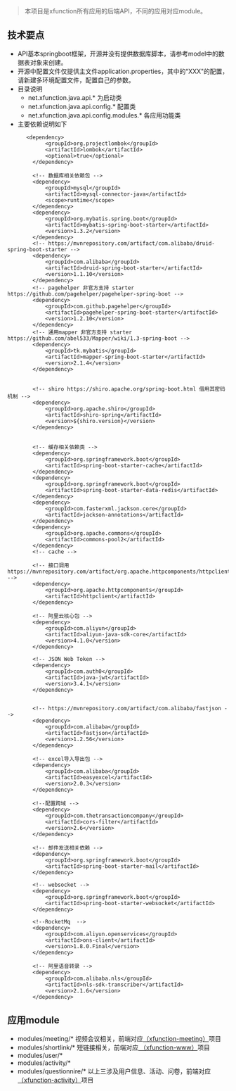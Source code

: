 
> 本项目是xfunction所有应用的后端API，不同的应用对应module。

## 技术要点
* API基本springboot框架，开源并没有提供数据库脚本，请参考model中的数据表对象来创建。
* 开源中配置文件仅提供主文件application.properties，其中的“XXX"的配置，请新建多环境配置文件，配置自己的参数。
* 目录说明
  * net.xfunction.java.api.* 为启动类
  * net.xfunction.java.api.config.* 配置类
  * net.xfunction.java.api.config.modules.* 各应用功能类
* 主要依赖说明如下
  
```
      <dependency>
			<groupId>org.projectlombok</groupId>
			<artifactId>lombok</artifactId>
			<optional>true</optional>
		</dependency>
		
		<!-- 数据库相关依赖包 -->
		<dependency>
			<groupId>mysql</groupId>
			<artifactId>mysql-connector-java</artifactId>
			<scope>runtime</scope>
		</dependency>
		<dependency>
			<groupId>org.mybatis.spring.boot</groupId>
			<artifactId>mybatis-spring-boot-starter</artifactId>
			<version>1.3.2</version>
		</dependency>
		<!-- https://mvnrepository.com/artifact/com.alibaba/druid-spring-boot-starter -->
		<dependency>
			<groupId>com.alibaba</groupId>
			<artifactId>druid-spring-boot-starter</artifactId>
			<version>1.1.10</version>
		</dependency>
		<!-- pagehelper 非官方支持 starter https://github.com/pagehelper/pagehelper-spring-boot -->
		<dependency>
			<groupId>com.github.pagehelper</groupId>
			<artifactId>pagehelper-spring-boot-starter</artifactId>
			<version>1.2.10</version>
		</dependency>
		<!-- 通用mapper 非官方支持 starter https://github.com/abel533/Mapper/wiki/1.3-spring-boot -->
		<dependency>
			<groupId>tk.mybatis</groupId>
			<artifactId>mapper-spring-boot-starter</artifactId>
			<version>2.1.4</version>
		</dependency>


		<!-- shiro https://shiro.apache.org/spring-boot.html 借用其密码机制 -->
		<dependency>
			<groupId>org.apache.shiro</groupId>
			<artifactId>shiro-spring</artifactId>
			<version>${shiro.version}</version>
		</dependency>


		<!-- 缓存相关依赖类 -->
		<dependency>
			<groupId>org.springframework.boot</groupId>
			<artifactId>spring-boot-starter-cache</artifactId>
		</dependency>
		<dependency>
			<groupId>org.springframework.boot</groupId>
			<artifactId>spring-boot-starter-data-redis</artifactId>
		</dependency>
		<dependency>
			<groupId>com.fasterxml.jackson.core</groupId>
			<artifactId>jackson-annotations</artifactId>
		</dependency>
		<dependency>
			<groupId>org.apache.commons</groupId>
			<artifactId>commons-pool2</artifactId>
		</dependency>
		<!-- cache -->

		<!-- 接口调用 https://mvnrepository.com/artifact/org.apache.httpcomponents/httpclient -->
		<dependency>
			<groupId>org.apache.httpcomponents</groupId>
			<artifactId>httpclient</artifactId>
		</dependency>

		<!-- 阿里云核心包 -->
		<dependency>
			<groupId>com.aliyun</groupId>
			<artifactId>aliyun-java-sdk-core</artifactId>
			<version>4.1.0</version>
		</dependency>

		<!-- JSON Web Token -->
		<dependency>
			<groupId>com.auth0</groupId>
			<artifactId>java-jwt</artifactId>
			<version>3.4.1</version>
		</dependency>


		<!-- https://mvnrepository.com/artifact/com.alibaba/fastjson -->
		<dependency>
			<groupId>com.alibaba</groupId>
			<artifactId>fastjson</artifactId>
			<version>1.2.56</version>
		</dependency>

		<!-- excel导入导出包 -->
		<dependency>
			<groupId>com.alibaba</groupId>
			<artifactId>easyexcel</artifactId>
			<version>2.0.3</version>
		</dependency>

		<!--配置跨域 -->
		<dependency>
			<groupId>com.thetransactioncompany</groupId>
			<artifactId>cors-filter</artifactId>
			<version>2.6</version>
		</dependency>

		<!-- 邮件发送相关依赖 -->
		<dependency>
			<groupId>org.springframework.boot</groupId>
			<artifactId>spring-boot-starter-mail</artifactId>
		</dependency>
		
		<!-- websocket -->
		<dependency>
            <groupId>org.springframework.boot</groupId>
            <artifactId>spring-boot-starter-websocket</artifactId>
        </dependency>
        
        <!--RocketMq  -->
		<dependency>
			<groupId>com.aliyun.openservices</groupId>
			<artifactId>ons-client</artifactId>
			<version>1.8.0.Final</version>
		</dependency>

		<!-- 阿里语音转录 -->
        <dependency>
		    <groupId>com.alibaba.nls</groupId>
		    <artifactId>nls-sdk-transcriber</artifactId>
		    <version>2.1.6</version>
		</dependency>
  ```

## 应用module

* modules/meeting/* 视频会议相关，前端对应[（xfunction-meeting）](https://github.com/KelvinDong/xfunction-meeting)项目
* modules/shortlink/* 短链接相关，前端对应[ （xfunction-www）](https://github.com/KelvinDong/xfunction-www)项目
* modules/user/*
* modules/activity/*
* modules/questionnire/*  以上三涉及用户信息、活动、问卷，前端对应[ （xfunction-activity）](https://github.com/KelvinDong/xfunction-activity)项目




